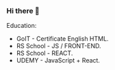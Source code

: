 ### Hi there 👋

Education:
- GoIT - Certificate English HTML.
- RS School - JS / FRONT-END.
- RS School - REACT.
- UDEMY - JavaScript + React.
